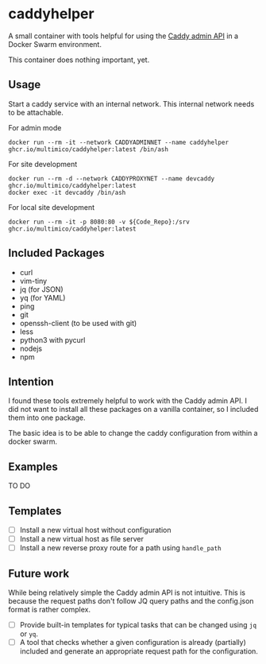 # caddyhelper 

A small container with tools helpful for using the [Caddy admin API](https://caddyserver.com) in a Docker Swarm environment. 

This container does nothing important, yet.

## Usage

Start a caddy service with an internal network. This internal network needs to be attachable. 

For admin mode 

```
docker run --rm -it --network CADDYADMINNET --name caddyhelper ghcr.io/multimico/caddyhelper:latest /bin/ash
```

For site development 

```
docker run --rm -d --network CADDYPROXYNET --name devcaddy ghcr.io/multimico/caddyhelper:latest 
docker exec -it devcaddy /bin/ash
```

For local site development

```
docker run --rm -it -p 8080:80 -v ${Code_Repo}:/srv ghcr.io/multimico/caddyhelper:latest 
```


## Included Packages

- curl
- vim-tiny
- jq (for JSON)
- yq (for YAML)
- ping
- git
- openssh-client (to be used with git)
- less
- python3 with pycurl
- nodejs
- npm

## Intention

I found these tools extremely helpful to work with the Caddy admin API. I did not want to install all these packages on a vanilla container, so I included them into one package. 

The basic idea is to be able to change the caddy configuration from within a docker swarm. 

## Examples

TO DO

## Templates 

- [ ] Install a new virtual host without configuration
- [ ] Install a new virtual host as file server
- [ ] Install a new reverse proxy route for a path using `handle_path`

## Future work 

While being relatively simple the Caddy admin API is not intuitive. This is because the request paths don't follow JQ query paths and the config.json format is rather complex. 

- [ ] Provide built-in templates for typical tasks that can be changed using `jq` or `yq`.
- [ ] A tool that checks whether a given configuration is already (partially) included and generate an appropriate request path for the configuration. 
